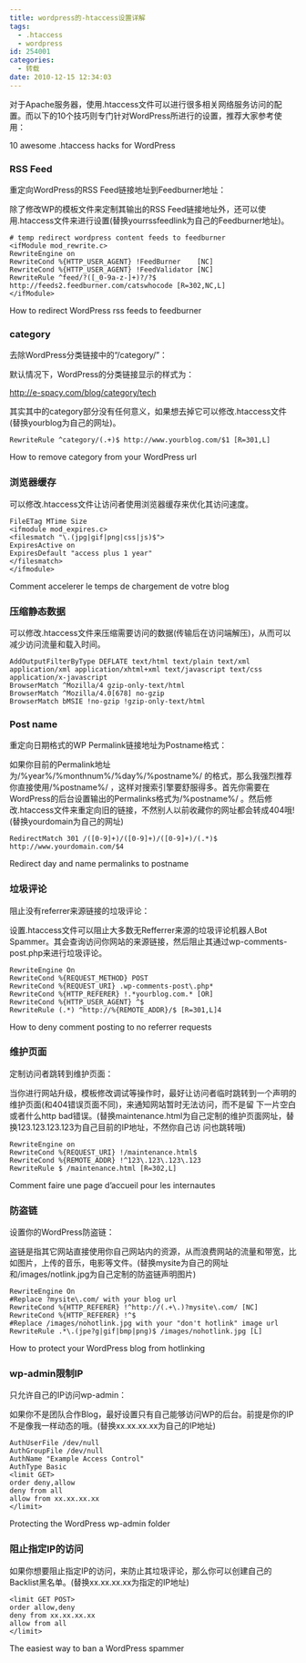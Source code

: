 ```yaml
---
title: wordpress的-htaccess设置详解
tags:
  - .htaccess
  - wordpress
id: 254001
categories:
  - 转载
date: 2010-12-15 12:34:03
---
```


对于Apache服务器，使用.htaccess文件可以进行很多相关网络服务访问的配置。而以下的10个技巧则专门针对WordPress所进行的设置，推荐大家参考使用：

10 awesome .htaccess hacks for WordPress</a>

### RSS Feed

重定向WordPress的RSS Feed链接地址到Feedburner地址：

除了修改WP的模板文件来定制其输出的RSS Feed链接地址外，还可以使用.htaccess文件来进行设置(替换yourrssfeedlink为自己的Feedburner地址)。

```
# temp redirect wordpress content feeds to feedburner
<ifModule mod_rewrite.c>
RewriteEngine on
RewriteCond %{HTTP_USER_AGENT} !FeedBurner    [NC]
RewriteCond %{HTTP_USER_AGENT} !FeedValidator [NC]
RewriteRule ^feed/?([_0-9a-z-]+)?/?$ http://feeds2.feedburner.com/catswhocode [R=302,NC,L]
</ifModule>
```

How to redirect WordPress rss feeds to feedburner</a>

### category

去除WordPress分类链接中的&ldquo;/category/&rdquo;：

默认情况下，WordPress的分类链接显示的样式为：

http://e-spacy.com/blog/category/tech

其实其中的category部分没有任何意义，如果想去掉它可以修改.htaccess文件(替换yourblog为自己的网址)。

```
RewriteRule ^category/(.+)$ http://www.yourblog.com/$1 [R=301,L]
```

How to remove category from your WordPress url</a>

### 浏览器缓存

可以修改.htaccess文件让访问者使用浏览器缓存来优化其访问速度。

```
FileETag MTime Size
<ifmodule mod_expires.c>
<filesmatch "\.(jpg|gif|png|css|js)$">
ExpiresActive on
ExpiresDefault "access plus 1 year"
</filesmatch>
</ifmodule>
```

Comment accelerer le temps de chargement de votre blog</a>

### 压缩静态数据

可以修改.htaccess文件来压缩需要访问的数据(传输后在访问端解压)，从而可以减少访问流量和载入时间。

```
AddOutputFilterByType DEFLATE text/html text/plain text/xml application/xml application/xhtml+xml text/javascript text/css application/x-javascript
BrowserMatch ^Mozilla/4 gzip-only-text/html
BrowserMatch ^Mozilla/4.0[678] no-gzip
BrowserMatch bMSIE !no-gzip !gzip-only-text/html
```

### Post name

重定向日期格式的WP Permalink链接地址为Postname格式：

如果你目前的Permalink地址为/%year%/%monthnum%/%day%/%postname%/ 的格式，那么我强烈推荐你直接使用/%postname%/ ，这样对搜索引擎要舒服得多。首先你需要在WordPress的后台设置输出的Permalinks格式为/%postname%/ 。然后修改.htaccess文件来重定向旧的链接，不然别人以前收藏你的网址都会转成404哦!(替换yourdomain为自己的网址)

```
RedirectMatch 301 /([0-9]+)/([0-9]+)/([0-9]+)/(.*)$ http://www.yourdomain.com/$4
```

Redirect day and name permalinks to postname</a>

### 垃圾评论

阻止没有referrer来源链接的垃圾评论：

设置.htaccess文件可以阻止大多数无Refferrer来源的垃圾评论机器人Bot Spammer。其会查询访问你网站的来源链接，然后阻止其通过wp-comments-post.php来进行垃圾评论。

```
RewriteEngine On
RewriteCond %{REQUEST_METHOD} POST
RewriteCond %{REQUEST_URI} .wp-comments-post\.php*
RewriteCond %{HTTP_REFERER} !.*yourblog.com.* [OR]
RewriteCond %{HTTP_USER_AGENT} ^$
RewriteRule (.*) ^http://%{REMOTE_ADDR}/$ [R=301,L]4
```

How to deny comment posting to no referrer requests</a>

### 维护页面

定制访问者跳转到维护页面：

当你进行网站升级，模板修改调试等操作时，最好让访问者临时跳转到一个声明的维护页面(和404错误页面不同)，来通知网站暂时无法访问，而不是留 下一片空白或者什么http bad错误。(替换maintenance.html为自己定制的维护页面网址，替换123.123.123.123为自己目前的IP地址，不然你自己访 问也跳转哦)

```
RewriteEngine on
RewriteCond %{REQUEST_URI} !/maintenance.html$
RewriteCond %{REMOTE_ADDR} !^123\.123\.123\.123
RewriteRule $ /maintenance.html [R=302,L]
```

Comment faire une page d&rsquo;accueil pour les internautes</a>

### 防盗链

设置你的WordPress防盗链：

盗链是指其它网站直接使用你自己网站内的资源，从而浪费网站的流量和带宽，比如图片，上传的音乐，电影等文件。(替换mysite为自己的网址和/images/notlink.jpg为自己定制的防盗链声明图片)

```
RewriteEngine On
#Replace ?mysite\.com/ with your blog url
RewriteCond %{HTTP_REFERER} !^http://(.+\.)?mysite\.com/ [NC]
RewriteCond %{HTTP_REFERER} !^$
#Replace /images/nohotlink.jpg with your "don't hotlink" image url
RewriteRule .*\.(jpe?g|gif|bmp|png)$ /images/nohotlink.jpg [L]
```

How to protect your WordPress blog from hotlinking</a>

### wp-admin限制IP

只允许自己的IP访问wp-admin：

如果你不是团队合作Blog，最好设置只有自己能够访问WP的后台。前提是你的IP不是像我一样动态的哦。(替换xx.xx.xx.xx为自己的IP地址)

```
AuthUserFile /dev/null
AuthGroupFile /dev/null
AuthName "Example Access Control"
AuthType Basic
<limit GET>
order deny,allow
deny from all
allow from xx.xx.xx.xx
</limit>
```

Protecting the WordPress wp-admin folder</a>

### 阻止指定IP的访问

如果你想要阻止指定IP的访问，来防止其垃圾评论，那么你可以创建自己的Backlist黑名单。(替换xx.xx.xx.xx为指定的IP地址)

```
<limit GET POST>
order allow,deny
deny from xx.xx.xx.xx
allow from all
</limit>
```

The easiest way to ban a WordPress spammer</a>